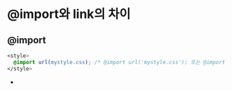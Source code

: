 # @import와 link의 차이
## @import
```css
<style>
  @import url(mystyle.css); /* @import url('mystyle.css'); 또는 @import "mystyle.css";도 가능 */
</style>
```
* <style> 안에서만 사용되며, 그렇기 때문에 CSS 파일 내부에서도 @import를 사용할 수 있음
* 직렬방식으로 다운로드하여 로딩 속도가 비교적 긺.
* 여러 개의 @import 사용시 일부 브라우저(IE)에서 다운로드 순서가 달라 문제가 발생할 수 있음
* 일부 브라우저(Microsoft Edge)에서 @import 방식을 처리하지 못함

## link
```html
<head>
  <link href="mystyle.css" type="text/css" rel="stylesheet">
</head>
```
* type="text/css"는 불러오는 파일이 CSS 언어로 작성된 텍스트 파일임을 알려줌
* rel="stylesheet"는 불러오는 파일이 스타일 시트임을 알려줌
* 종료 태그(</link>)가 없음
* 병렬방식으로 다운로드하여 로딩 속도가 비교적 빠름
* 여러 개의 link를 사용해도 IE에서 동일한 순서로 작동함
* Edge에서도 처리가 가능한 방식임
